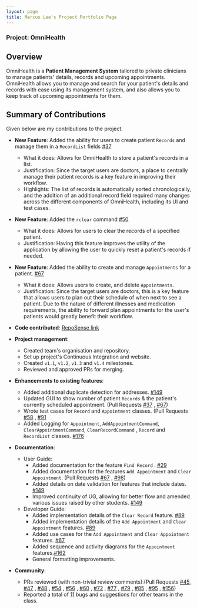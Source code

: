 ```yaml
---
layout: page 
title: Marcus Lee's Project Portfolio Page
---
```

### Project: OmniHealth
## Overview
OmniHealth is a **Patient Management System** tailored to private clinicians to manage patients' details, records and
upcoming appointments. OmniHealth allows you to manage and search for your patient's details and records with ease using 
its management system, and also allows you to keep track of upcoming appointments for them.
## Summary of Contributions
Given below are my contributions to the project.

* **New Feature**: Added the ability for users to create patient `Records` and manage them in a `RecordList`
  fields [\#37](https://github.com/AY2223S1-CS2103T-T14-3/tp/pull/37)
    * What it does: Allows for OmniHealth to store a patient's records in a list.
    * Justification: Since the target users are doctors, a place to centrally manage their patient records is a key
      feature in improving their workflow.
    * Highlights: The list of records is automatically sorted chronologically, and the addition of an additional record
      field required many changes across the different components of OmniHealth, including its UI and test cases.

* **New Feature**: Added the `rclear` command [\#50](https://github.com/AY2223S1-CS2103T-T14-3/tp/pull/50)
    * What it does: Allows for users to clear the records of a specified patient.
    * Justification: Having this feature improves the utility of the application by allowing the user to quickly reset a
      patient's records if needed.

* **New Feature**: Added the ability to create and manage `Appointments` for a
  patient. [\#67](https://github.com/AY2223S1-CS2103T-T14-3/tp/pull/67)
    * What it does: Allows users to create, and delete `Appointments`.
    * Justification: Since the target users are doctors, this is a key feature that allows users to plan out their
      schedule of when next to see a patient. Due to the nature of different illnesses and medication requirements, the
      ability to forward plan appointments for the user's patients would greatly benefit their workflow.

<div style="page-break-after: always;"></div>

* **Code
  contributed**: [RepoSense link](https://nus-cs2103-ay2223s1.github.io/tp-dashboard/?search=marclzh&sort=groupTitle&sortWithin=title&timeframe=commit&mergegroup=&groupSelect=groupByRepos&breakdown=true&checkedFileTypes=docs~functional-code~test-code~other&since=2022-09-16&tabOpen=true&tabType=authorship&zFR=false&tabAuthor=marclzh&tabRepo=AY2223S1-CS2103T-T14-3%2Ftp%5Bmaster%5D&authorshipIsMergeGroup=false&authorshipFileTypes=docs~functional-code~test-code~other&authorshipIsBinaryFileTypeChecked=false&authorshipIsIgnoredFilesChecked=false)

* **Project management**:
    * Created team's organisation and repository.
    * Set up project's Continuous Integration and website.
    * Created `v1.1`, `v1.2`, `v1.3` and `v1.4` milestones.
    * Reviewed and approved PRs for merging.

* **Enhancements to existing features**:
    * Added additional duplicate detection for addresses. [\#149](https://github.com/AY2223S1-CS2103T-T14-3/tp/pull/149)
    * Updated GUI to show number of patient `Records` & the patient's currently scheduled appointment. (Pull
      Requests [\#37](https://github.com/AY2223S1-CS2103T-T14-3/tp/pull/37)
      , [\#67](https://github.com/AY2223S1-CS2103T-T14-3/tp/pull/67))
    * Wrote test cases for `Record` and `Appointment` classes. (Pull
      Requests [\#58](https://github.com/AY2223S1-CS2103T-T14-3/tp/pull/58)
      , [\#91](https://github.com/AY2223S1-CS2103T-T14-3/tp/pull/91)
    * Added Logging for `Appointment`, `AddAppointmentCommand`, `ClearAppointmentCommand`, `ClearRecordCommand`
      , `Record` and `RecordList` classes. [\#176](https://github.com/AY2223S1-CS2103T-T14-3/tp/pull/176)

* **Documentation**:
    * User Guide:
        * Added documentation for the feature `Find Record`
          . [\#29](https://github.com/AY2223S1-CS2103T-T14-3/tp/pull/29)
        * Added documentation for the features `Add Appointment` and `Clear Appointment`. (Pull
          Requests [\#67](https://github.com/AY2223S1-CS2103T-T14-3/tp/pull/67)
          , [\#98](https://github.com/AY2223S1-CS2103T-T14-3/tp/pull/98))
        * Added details on date validation for features that include
          dates. [\#149](https://github.com/AY2223S1-CS2103T-T14-3/tp/pull/149)
        * Improved continuity of UG, allowing for better flow and amended various issues raised by other
          students. [\#149](https://github.com/AY2223S1-CS2103T-T14-3/tp/pull/149)
    * Developer Guide:
        * Added implementation details of the `Clear Record`
          feature. [\#89](https://github.com/AY2223S1-CS2103T-T14-3/tp/pull/89)
        * Added implementation details of the `Add Appointment` and `Clear Appointment`
          features. [\#89](https://github.com/AY2223S1-CS2103T-T14-3/tp/pull/89)
        * Added use cases for the `Add Appointment` and `Clear Appointment`
          features. [\#67](https://github.com/AY2223S1-CS2103T-T14-3/tp/pull/67)
        * Added sequence and activity diagrams for the `Appointment`
          features.[\#162](https://github.com/AY2223S1-CS2103T-T14-3/tp/pull/162)
        * General formatting improvements.

* **Community**:
    * PRs reviewed (with non-trivial review comments):(Pull
      Requests [\#45](https://github.com/AY2223S1-CS2103T-T14-3/tp/pull/45),
      [\#47](https://github.com/AY2223S1-CS2103T-T14-3/tp/pull/47)
      , [\#48](https://github.com/AY2223S1-CS2103T-T14-3/tp/pull/48)
      , [\#54](https://github.com/AY2223S1-CS2103T-T14-3/tp/pull/54)
      , [\#56](https://github.com/AY2223S1-CS2103T-T14-3/tp/pull/56)
      , [\#60](https://github.com/AY2223S1-CS2103T-T14-3/tp/pull/60)
      , [\#72](https://github.com/AY2223S1-CS2103T-T14-3/tp/pull/72)
      , [\#77](https://github.com/AY2223S1-CS2103T-T14-3/tp/pull/77)
      , [\#79](https://github.com/AY2223S1-CS2103T-T14-3/tp/pull/79)
      , [\#85](https://github.com/AY2223S1-CS2103T-T14-3/tp/pull/85)
      , [\#95](https://github.com/AY2223S1-CS2103T-T14-3/tp/pull/95)
      , [\#156](https://github.com/AY2223S1-CS2103T-T14-3/tp/pull/156))
    * Reported a total of [11](https://github.com/marclzh/ped/issues) bugs and suggestions for other teams in the class.
